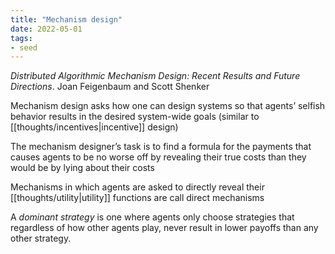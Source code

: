 ```yaml
---
title: "Mechanism design"
date: 2022-05-01
tags:
- seed
---
```


*Distributed Algorithmic Mechanism Design: Recent Results and Future Directions*. Joan Feigenbaum and Scott Shenker 

Mechanism design asks how one can design systems so that agents’ selfish behavior results in the desired system-wide goals (similar to [[thoughts/incentives|incentive]] design)

The mechanism designer’s task is to find a formula for the payments that causes agents to be no worse off by revealing their true costs than they would be by lying about their costs

Mechanisms in which agents are asked to directly reveal their [[thoughts/utility|utility]] functions are call direct mechanisms

A *dominant strategy* is one where agents only choose strategies that regardless of how other agents play, never result in lower payoffs than any other strategy.